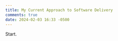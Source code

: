 ```yaml
---
title: My Current Approach to Software Delivery
comments: true
date: 2024-02-03 16:33 -0500
---
```

S﻿tart.